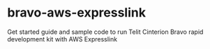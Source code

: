 # bravo-aws-expresslink
Get started guide and sample code to run Telit Cinterion Bravo rapid development kit with AWS Expresslink

